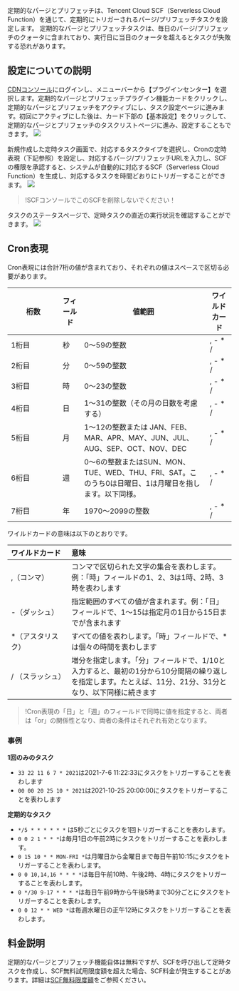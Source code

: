 定期的なパージとプリフェッチは、Tencent Cloud SCF（Serverless Cloud Function）を通じて、定期的にトリガーされるパージ/プリフェッチタスクを設定します。 定期的なパージとプリフェッチタスクは、毎日のパージ/プリフェッチのクォータに含まれており、実行日に当日のクォータを超えるとタスクが失敗する恐れがあります。

## 設定についての説明

[CDNコンソール](https://console.cloud.tencent.com/cdn)にログインし、メニューバーから【プラグインセンター】を選択します。定期的なパージとプリフェッチプラグイン機能カードをクリックし、定期的なパージとプリフェッチをアクティブにし、タスク設定ページに進みます。初回にアクティブにした後は、カード下部の【基本設定】をクリックして、定期的なパージとプリフェッチのタスクリストページに進み、設定することもできます。
![](https://main.qcloudimg.com/raw/49e04ecee478d20c0f468dc3e5d74179.png)

新規作成した定時タスク画面で、対応するタスクタイプを選択し、Cronの定時表現（下記参照）を設定し、対応するパージ/プリフェッチURLを入力し、SCFの権限を承認すると、システムが自動的に対応するSCF（Serverless Cloud Function）を生成し、対応するタスクを時間どおりにトリガーすることができます。
![](https://main.qcloudimg.com/raw/e479f06fe9b4f2b29262abd33ef5e523.png)

>!SCFコンソールでこのSCFを削除しないでください！


タスクのステータスページで、定時タスクの直近の実行状況を確認することができます。
![](https://main.qcloudimg.com/raw/5fdc643b188954e36db4c0942059225b.png)

## Cron表現

Cron表現には合計7桁の値が含まれており、それぞれの値はスペースで区切る必要があります。

<table>
<thead>
<tr>
<th style="width:100px">桁数</th>
<th>フィールド</th>
<th>値範囲</th>
<th>ワイルドカード</th>
</tr>
</thead>
<tbody><tr>
<td>1桁目</td>
<td>秒</td>
<td>0～59の整数</td>
<td>,  - * /</td>
</tr>
<tr>
<td>2桁目</td>
<td>分</td>
<td>0～59の整数</td>
<td>,  - * /</td>
</tr>
<tr>
<td>3桁目</td>
<td>時</td>
<td>0～23の整数</td>
<td>,  - * /</td>
</tr>
<tr>
<td>4桁目</td>
<td>日</td>
<td>1～31の整数（その月の日数を考慮する）</td>
<td>,  - * /</td>
</tr>
<tr>
<td>5桁目</td>
<td>月</td>
<td>1～12の整数または JAN、FEB、MAR、APR、MAY、JUN、JUL、AUG、SEP、OCT、NOV、DEC</td>
<td>,  - * /</td>
</tr>
<tr>
<td>6桁目</td>
<td>週</td>
<td>0～6の整数またはSUN、MON、TUE、WED、THU、FRI、SAT。このうち0は日曜日、1は月曜日を指します。以下同様。</td>
<td>,  - * /</td>
</tr>
<tr>
<td>7桁目</td>
<td>年</td>
<td>1970～2099の整数</td>
<td>,  - * /</td>
</tr>
</tbody></table>

ワイルドカードの意味は以下のとおりです。

<table>
<thead>
<tr>
<th align="left" style="width:120px">ワイルドカード</th>
<th align="left">意味</th>
</tr>
</thead>
<tbody><tr>
<td align="left">,（コンマ）</td>
<td align="left">コンマで区切られた文字の集合を表わします。例：「時」フィールドの1、2、3は1時、2時、3時を表わします</td>
</tr>
<tr>
<td align="left">-（ダッシュ）</td>
<td align="left">指定範囲のすべての値が含まれます。例：「日」フィールドで、1～15は指定月の1日から15日までが含まれます</td>
</tr>
<tr>
<td align="left">*（アスタリスク）</td>
<td align="left">すべての値を表わします。「時」フィールドで、*は個々の時間を表わします</td>
</tr>
<tr>
<td align="left">/ （スラッシュ）</td>
<td align="left">増分を指定します。「分」フィールドで、1/10と入力すると、最初の1分から10分間隔の繰り返しを指定します。たとえば、11分、21分、31分となり、以下同様に続きます</td>
</tr>
</tbody></table>


>!Cron表現の「日」と「週」のフィールドで同時に値を指定すると、両者は「or」の関係性となり、両者の条件はそれぞれ有効となります。


### 事例

**1回のみのタスク**

- `33 22 11 6 7 * 2021`は2021-7-6 11:22:33にタスクをトリガーすることを表わします
- `00 00 20 25 10 * 2021`は2021-10-25 20:00:00にタスクをトリガーすることを表わします

**定期的なタスク**

- `*/5 * * * * * *` は5秒ごとにタスクを1回トリガーすることを表わします。
- `0 0 2 1 * * *`は毎月1日の午前2時にタスクをトリガーすることを表わします。
- `0 15 10 * * MON-FRI *`は月曜日から金曜日まで毎日午前10:15にタスクをトリガーすることを表わします。
- `0 0 10,14,16 * * * *`は毎日午前10時、午後2時、4時にタスクをトリガーすることを表わします。
- `0 */30 9-17 * * * *`は毎日午前9時から午後5時まで30分ごとにタスクをトリガーすることを表わします。
- `0 0 12 * * WED *`は毎週水曜日の正午12時にタスクをトリガーすることを表わします。

## 料金説明

定期的なパージとプリフェッチ機能自体は無料ですが、SCFを呼び出して定時タスクを作成し、SCF無料試用限度額を超えた場合、SCF料金が発生することがあります。詳細は[SCF無料限度額](https://intl.cloud.tencent.com/document/product/583/12282)をご参照ください。
